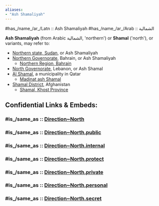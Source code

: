 ```yaml
---
aliases:
- "Ash Shamaliyah"
---
```


#has_/name_/ar_/Latn :: Ash Shamaliyah 
#has_/name_/ar_/Arab :: الشمالية 

**Ash Shamaliyah** (from Arabic الشمالية, 'northern') or **Shamal** ('north'), or variants, may refer to:

- [Northern state, Sudan](https://en.wikipedia.org/wiki/Northern_state,_Sudan "Northern state, Sudan"), or Ash Shamaliyah
- [Northern Governorate](https://en.wikipedia.org/wiki/Northern_Governorate "Northern Governorate"), Bahrain, or Ash Shamaliyah
    - [Northern Region, Bahrain](https://en.wikipedia.org/wiki/Northern_Region,_Bahrain "Northern Region, Bahrain")
- [North Governorate](https://en.wikipedia.org/wiki/North_Governorate "North Governorate"), Lebanon, or Ash Shamal
- [Al Shamal](https://en.wikipedia.org/wiki/Al_Shamal "Al Shamal"), a municipality in Qatar
    - [Madinat ash Shamal](https://en.wikipedia.org/wiki/Madinat_ash_Shamal "Madinat ash Shamal")
- [Shamal District](https://en.wikipedia.org/wiki/Shamal_District "Shamal District"), Afghanistan
    - [Shamal, Khost Province](https://en.wikipedia.org/wiki/Shamal,_Khost_Province "Shamal, Khost Province")


## Confidential Links & Embeds: 

### #is_/same_as :: [Direction~North](/_Standards/Earth/2D-Directions/Direction~North.md) 

### #is_/same_as :: [Direction~North.public](/_public/Earth/2D-Directions/Direction~North.public.md) 

### #is_/same_as :: [Direction~North.internal](/_internal/Earth/2D-Directions/Direction~North.internal.md) 

### #is_/same_as :: [Direction~North.protect](/_protect/Earth/2D-Directions/Direction~North.protect.md) 

### #is_/same_as :: [Direction~North.private](/_private/Earth/2D-Directions/Direction~North.private.md) 

### #is_/same_as :: [Direction~North.personal](/_personal/Earth/2D-Directions/Direction~North.personal.md) 

### #is_/same_as :: [Direction~North.secret](/_secret/Earth/2D-Directions/Direction~North.secret.md)


